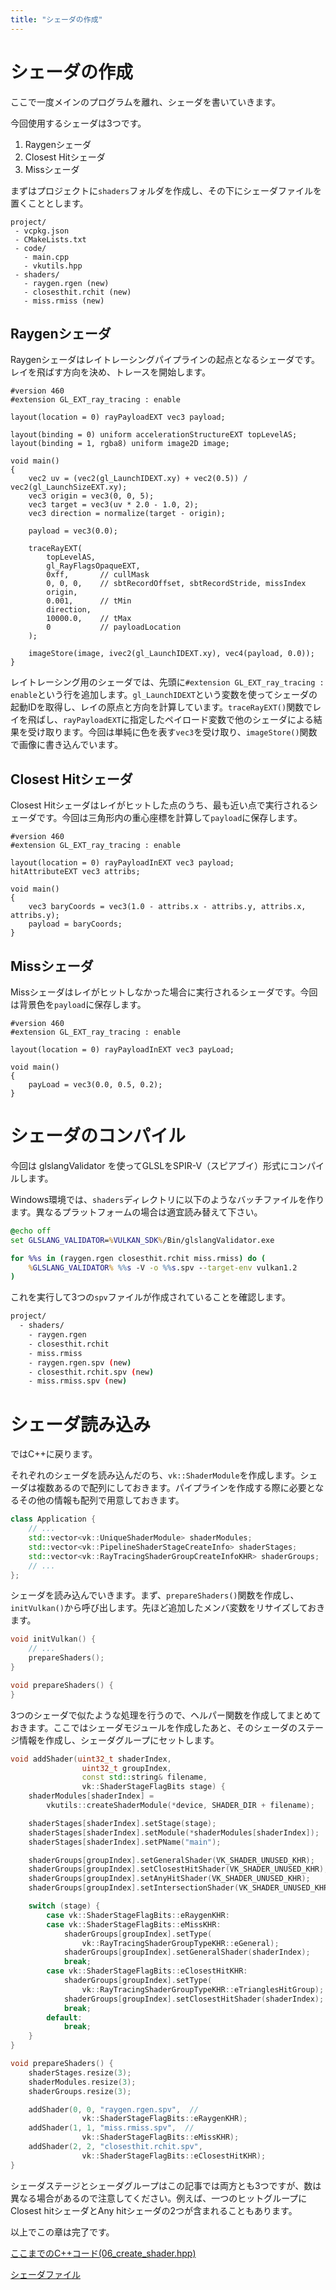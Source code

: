 ```yaml
---
title: "シェーダの作成"
---
```


# シェーダの作成

ここで一度メインのプログラムを離れ、シェーダを書いていきます。

今回使用するシェーダは3つです。

1. Raygenシェーダ
2. Closest Hitシェーダ
3. Missシェーダ

まずはプロジェクトに`shaders`フォルダを作成し、その下にシェーダファイルを置くこととします。

```
project/
 - vcpkg.json
 - CMakeLists.txt
 - code/
   - main.cpp
   - vkutils.hpp
 - shaders/
   - raygen.rgen (new)
   - closesthit.rchit (new)
   - miss.rmiss (new)
```

## Raygenシェーダ

Raygenシェーダはレイトレーシングパイプラインの起点となるシェーダです。レイを飛ばす方向を決め、トレースを開始します。

```glsl:raygen.rgen
#version 460
#extension GL_EXT_ray_tracing : enable

layout(location = 0) rayPayloadEXT vec3 payload;

layout(binding = 0) uniform accelerationStructureEXT topLevelAS;
layout(binding = 1, rgba8) uniform image2D image;

void main()
{
    vec2 uv = (vec2(gl_LaunchIDEXT.xy) + vec2(0.5)) / vec2(gl_LaunchSizeEXT.xy);
    vec3 origin = vec3(0, 0, 5);
    vec3 target = vec3(uv * 2.0 - 1.0, 2);
    vec3 direction = normalize(target - origin);

    payload = vec3(0.0);

    traceRayEXT(
        topLevelAS,
        gl_RayFlagsOpaqueEXT,
        0xff,       // cullMask
        0, 0, 0,    // sbtRecordOffset, sbtRecordStride, missIndex
        origin,
        0.001,      // tMin
        direction,
        10000.0,    // tMax
        0           // payloadLocation
    );

    imageStore(image, ivec2(gl_LaunchIDEXT.xy), vec4(payload, 0.0));
}
```

レイトレーシング用のシェーダでは、先頭に`#extension GL_EXT_ray_tracing : enable`という行を追加します。`gl_LaunchIDEXT`という変数を使ってシェーダの起動IDを取得し、レイの原点と方向を計算しています。`traceRayEXT()`関数でレイを飛ばし、`rayPayloadEXT`に指定したペイロード変数で他のシェーダによる結果を受け取ります。今回は単純に色を表す`vec3`を受け取り、`imageStore()`関数で画像に書き込んでいます。

## Closest Hitシェーダ

Closest Hitシェーダはレイがヒットした点のうち、最も近い点で実行されるシェーダです。今回は三角形内の重心座標を計算して`payload`に保存します。

```glsl:closesthit.rchit
#version 460
#extension GL_EXT_ray_tracing : enable

layout(location = 0) rayPayloadInEXT vec3 payload;
hitAttributeEXT vec3 attribs;

void main()
{
    vec3 baryCoords = vec3(1.0 - attribs.x - attribs.y, attribs.x, attribs.y);
    payload = baryCoords;
}
```


## Missシェーダ

Missシェーダはレイがヒットしなかった場合に実行されるシェーダです。今回は背景色を`payload`に保存します。

```glsl:minn.rmiss
#version 460
#extension GL_EXT_ray_tracing : enable

layout(location = 0) rayPayloadInEXT vec3 payLoad;

void main()
{
    payLoad = vec3(0.0, 0.5, 0.2);
}
```

# シェーダのコンパイル

今回は glslangValidator を使ってGLSLをSPIR-V（スピアブイ）形式にコンパイルします。

Windows環境では、`shaders`ディレクトリに以下のようなバッチファイルを作ります。異なるプラットフォームの場合は適宜読み替えて下さい。

```sh:compile.bat
@echo off
set GLSLANG_VALIDATOR=%VULKAN_SDK%/Bin/glslangValidator.exe

for %%s in (raygen.rgen closesthit.rchit miss.rmiss) do (
    %GLSLANG_VALIDATOR% %%s -V -o %%s.spv --target-env vulkan1.2
)
```

これを実行して3つの`spv`ファイルが作成されていることを確認します。

```sh
project/
  - shaders/
    - raygen.rgen
    - closesthit.rchit
    - miss.rmiss
    - raygen.rgen.spv (new)
    - closesthit.rchit.spv (new)
    - miss.rmiss.spv (new)
```

# シェーダ読み込み

ではC++に戻ります。

それぞれのシェーダを読み込んだのち、`vk::ShaderModule`を作成します。シェーダは複数あるので配列にしておきます。パイプラインを作成する際に必要となるその他の情報も配列で用意しておきます。

```cpp
class Application {
    // ...
    std::vector<vk::UniqueShaderModule> shaderModules;
    std::vector<vk::PipelineShaderStageCreateInfo> shaderStages;
    std::vector<vk::RayTracingShaderGroupCreateInfoKHR> shaderGroups;
    // ...
};
```

シェーダを読み込んでいきます。まず、`prepareShaders()`関数を作成し、`initVulkan()`から呼び出します。先ほど追加したメンバ変数をリサイズしておきます。

```cpp
void initVulkan() {
    // ...
    prepareShaders();
}

void prepareShaders() {
}
```

3つのシェーダで似たような処理を行うので、ヘルパー関数を作成してまとめておきます。ここではシェーダモジュールを作成したあと、そのシェーダのステージ情報を作成し、シェーダグループにセットします。

```cpp
void addShader(uint32_t shaderIndex,
                uint32_t groupIndex,
                const std::string& filename,
                vk::ShaderStageFlagBits stage) {
    shaderModules[shaderIndex] =
        vkutils::createShaderModule(*device, SHADER_DIR + filename);

    shaderStages[shaderIndex].setStage(stage);
    shaderStages[shaderIndex].setModule(*shaderModules[shaderIndex]);
    shaderStages[shaderIndex].setPName("main");

    shaderGroups[groupIndex].setGeneralShader(VK_SHADER_UNUSED_KHR);
    shaderGroups[groupIndex].setClosestHitShader(VK_SHADER_UNUSED_KHR);
    shaderGroups[groupIndex].setAnyHitShader(VK_SHADER_UNUSED_KHR);
    shaderGroups[groupIndex].setIntersectionShader(VK_SHADER_UNUSED_KHR);

    switch (stage) {
        case vk::ShaderStageFlagBits::eRaygenKHR:
        case vk::ShaderStageFlagBits::eMissKHR:
            shaderGroups[groupIndex].setType(
                vk::RayTracingShaderGroupTypeKHR::eGeneral);
            shaderGroups[groupIndex].setGeneralShader(shaderIndex);
            break;
        case vk::ShaderStageFlagBits::eClosestHitKHR:
            shaderGroups[groupIndex].setType(
                vk::RayTracingShaderGroupTypeKHR::eTrianglesHitGroup);
            shaderGroups[groupIndex].setClosestHitShader(shaderIndex);
            break;
        default:
            break;
    }
}

void prepareShaders() {
    shaderStages.resize(3);
    shaderModules.resize(3);
    shaderGroups.resize(3);

    addShader(0, 0, "raygen.rgen.spv",  //
                vk::ShaderStageFlagBits::eRaygenKHR);
    addShader(1, 1, "miss.rmiss.spv",  //
                vk::ShaderStageFlagBits::eMissKHR);
    addShader(2, 2, "closesthit.rchit.spv",
                vk::ShaderStageFlagBits::eClosestHitKHR);
}
```

シェーダステージとシェーダグループはこの記事では両方とも3つですが、数は異なる場合があるので注意してください。例えば、一つのヒットグループにClosest hitシェーダとAny hitシェーダの2つが含まれることもあります。

以上でこの章は完了です。

[ここまでのC++コード(06_create_shader.hpp)](https://github.com/nishidate-yuki/vulkan_raytracing_from_scratch/blob/master/code/06_create_shader.hpp)

[シェーダファイル](https://github.com/nishidate-yuki/vulkan_raytracing_from_scratch/tree/master/shaders)
